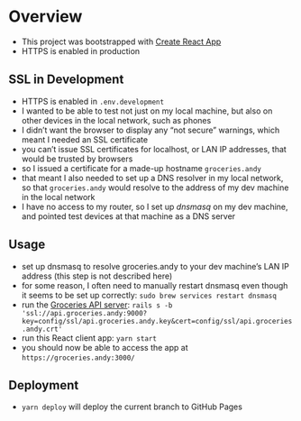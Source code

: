 # Overview

- This project was bootstrapped with [Create React App](https://github.com/facebook/create-react-app)
- HTTPS is enabled in production

## SSL in Development

- HTTPS is enabled in `.env.development`
- I wanted to be able to test not just on my local machine, but also on other devices in the local network, such as phones
- I didn’t want the browser to display any “not secure” warnings, which meant I needed an SSL certificate
- you can’t issue SSL certificates for localhost, or LAN IP addresses, that would be trusted by browsers
- so I issued a certificate for a made-up hostname `groceries.andy`
- that meant I also needed to set up a DNS resolver in my local network, so that `groceries.andy` would resolve to the address of my dev machine in the local network
- I have no access to my router, so I set up _dnsmasq_ on my dev machine, and pointed test devices at that machine as a DNS server

## Usage

- set up dnsmasq to resolve groceries.andy to your dev machine’s LAN IP address (this step is not described here)
- for some reason, I often need to manually restart dnsmasq even though it seems to be set up correctly: `sudo brew services restart dnsmasq`
- run the [Groceries API server](https://github.com/andyjakubowski/groceries_api): `rails s -b 'ssl://api.groceries.andy:9000?key=config/ssl/api.groceries.andy.key&cert=config/ssl/api.groceries.andy.crt'`
- run this React client app: `yarn start`
- you should now be able to access the app at `https://groceries.andy:3000/`

## Deployment

- `yarn deploy` will deploy the current branch to GitHub Pages
